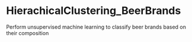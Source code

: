 # HierachicalClustering_BeerBrands
Perform unsupervised machine learning to classify beer brands based on their composition
